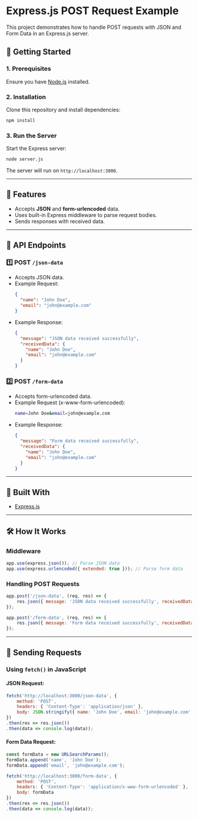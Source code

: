 # Express.js POST Request Example

This project demonstrates how to handle POST requests with JSON and Form Data in an Express.js server.

## 🚀 Getting Started

### 1. Prerequisites
Ensure you have [Node.js](https://nodejs.org/) installed.

### 2. Installation
Clone this repository and install dependencies:

```sh
npm install
```

### 3. Run the Server
Start the Express server:

```sh
node server.js
```

The server will run on `http://localhost:3000`.

---

## 📌 Features
- Accepts **JSON** and **form-urlencoded** data.
- Uses built-in Express middleware to parse request bodies.
- Sends responses with received data.

---

## 📜 API Endpoints

### 1️⃣ POST `/json-data`
- Accepts JSON data.
- Example Request:
  ```json
  {
    "name": "John Doe",
    "email": "john@example.com"
  }
  ```
- Example Response:
  ```json
  {
    "message": "JSON data received successfully",
    "receivedData": {
      "name": "John Doe",
      "email": "john@example.com"
    }
  }
  ```

### 2️⃣ POST `/form-data`
- Accepts form-urlencoded data.
- Example Request (x-www-form-urlencoded):
  ```sh
  name=John Doe&email=john@example.com
  ```
- Example Response:
  ```json
  {
    "message": "Form data received successfully",
    "receivedData": {
      "name": "John Doe",
      "email": "john@example.com"
    }
  }
  ```

---

## 🔧 Built With
- [Express.js](https://expressjs.com/)

---

## 🛠 How It Works

### Middleware
```js
app.use(express.json()); // Parse JSON data
app.use(express.urlencoded({ extended: true })); // Parse form data
```

### Handling POST Requests
```js
app.post('/json-data', (req, res) => {
    res.json({ message: 'JSON data received successfully', receivedData: req.body });
});

app.post('/form-data', (req, res) => {
    res.json({ message: 'Form data received successfully', receivedData: req.body });
});
```

---

## 🚀 Sending Requests

### Using `fetch()` in JavaScript
#### JSON Request:
```js
fetch('http://localhost:3000/json-data', {
    method: 'POST',
    headers: { 'Content-Type': 'application/json' },
    body: JSON.stringify({ name: 'John Doe', email: 'john@example.com' })
})
.then(res => res.json())
.then(data => console.log(data));
```

#### Form Data Request:
```js
const formData = new URLSearchParams();
formData.append('name', 'John Doe');
formData.append('email', 'john@example.com');

fetch('http://localhost:3000/form-data', {
    method: 'POST',
    headers: { 'Content-Type': 'application/x-www-form-urlencoded' },
    body: formData
})
.then(res => res.json())
.then(data => console.log(data));
```



